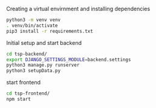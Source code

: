 Creating a virtual envirnment and installing dependencies

```bash
python3 -m venv venv
. venv/bin/activate
pip3 install -r requirements.txt
```

Initial setup and start backend

```bash
cd tsp-backend/
export DJANGO_SETTINGS_MODULE=backend.settings
python3 manage.py runserver
python3 setupData.py
```

start frontend

```bash
cd tsp-frontend/
npm start
```

